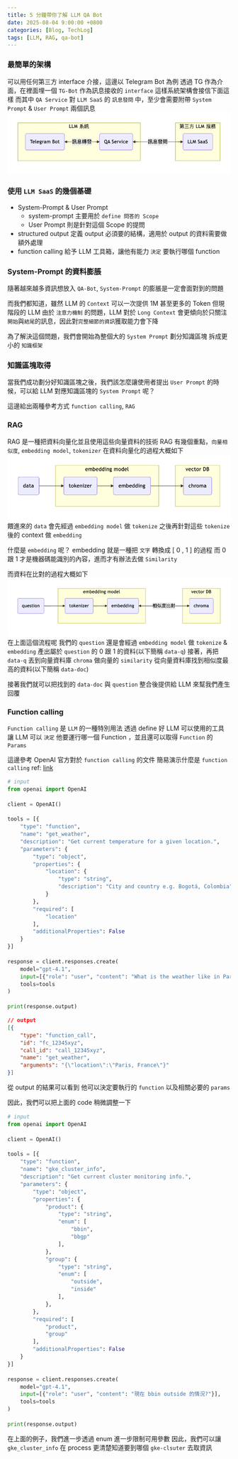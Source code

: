 ```yaml
---
title: 5 分鐘帶你了解 LLM QA Bot
date: 2025-08-04 9:00:00 +0800
categories: [Blog, TechLog]
tags: [LLM, RAG, qa-bot]
---
```


### 最簡單的架構
可以用任何第三方 interface 介接，這邊以 Telegram Bot 為例
透過 TG 作為介面，在裡面埋一個 `TG-Bot` 作為訊息接收的 `interface`
這樣系統架構會接信下面這樣
而其中 `QA Service` 對 `LLM SaaS` 的 `訊息發問` 中，至少會需要附帶 `System Prompt` & `User Prompt` 兩個訊息
![basic-struct](../assets/post/brief-intro-to-llm-qabot/basic-struct.png)
### 使用 `LLM SaaS` 的幾個基礎
- System-Prompt & User Prompt
    - system-prompt 主要用於 `define 問答的 Scope`
    - User Prompt 則是針對這個 Scope 的提問
- structured output
    定義 output 必須要的結構，適用於 output 的資料需要做額外處理
- function calling
    給予 LLM 工具箱，讓他有能力 `決定` 要執行哪個 function
    
### System-Prompt 的資料膨脹
隨著越來越多資訊想放入 `QA-Bot`, `System-Prompt` 的膨脹是一定會面對到的問題

而我們都知道，雖然 LLM 的 `Context` 可以一次提供 1M 甚至更多的 Token
但現階段的 LLM 由於 `注意力機制` 的問題，LLM 對於 `Long Context` 會更傾向於只關注`開始`與`結尾`的訊息，因此對`完整細節的資訊`獲取能力會下降

為了解決這個問題，我們會開始為整個大的 `System Prompt` 劃分知識區塊
拆成更小的 `知識框架`

### 知識區塊取得
當我們成功劃分好知識區塊之後，我們該怎麼讓使用者提出 `User Prompt` 的時候，可以給 LLM 對應知識區塊的 `System Prompt` 呢？

這邊給出兩種參考方式 `function calling`, `RAG`

### RAG
RAG 是一種把資料向量化並且使用這些向量資料的技術
RAG 有幾個重點，`向量相似度`, `embedding model`, `tokenizer`
在資料向量化的過程大概如下
![embedding](../assets/post/brief-intro-to-llm-qabot/embedding.png)
餵進來的 `data` 會先經過 `embedding model` 做 `tokenize`
之後再針對這些 `tokenize` 後的 context 做 `embedding`

什麼是 `embedding` 呢？
embedding 就是一種把 `文字` 轉換成 [ 0 , 1 ] 的過程
而 0 跟 1 才是機器碼能識別的內容，進而才有辦法去做 `Similarity`

而資料在比對的過程大概如下
![similarity](../assets/post/brief-intro-to-llm-qabot/similarity.png)
在上面這個流程呢
我們的 `question` 還是會經過 `embedding model` 做 `tokenize` & `embedding` 產出屬於 `question` 的 0 跟 1 的資料(以下簡稱 `data-q`)
接著，再把 `data-q` 丟到向量資料庫 `chroma` 做向量的 `similarity`
從向量資料庫找到相似度最高的資料(以下簡稱 `data-doc`)

接著我們就可以把找到的 `data-doc` 與 `question` 整合後提供給 LLM 來幫我們產生回覆

### Function calling
`Function calling` 是 `LLM` 的一種特別用法
透過 define 好 LLM 可以使用的工具
讓 LLM 可以 `決定` 他要運行哪一個 Function ，並且還可以取得 `Function` 的 `Params`

這邊參考 OpenAI 官方對於 `function calling` 的文件
簡易演示什麼是 `function calling`
ref: [link](https://platform.openai.com/docs/guides/function-calling?api-mode=responses)
```python
# input
from openai import OpenAI

client = OpenAI()

tools = [{
    "type": "function",
    "name": "get_weather",
    "description": "Get current temperature for a given location.",
    "parameters": {
        "type": "object",
        "properties": {
            "location": {
                "type": "string",
                "description": "City and country e.g. Bogotá, Colombia"
            }
        },
        "required": [
            "location"
        ],
        "additionalProperties": False
    }
}]

response = client.responses.create(
    model="gpt-4.1",
    input=[{"role": "user", "content": "What is the weather like in Paris today?"}],
    tools=tools
)

print(response.output)
```

```json
// output
[{
    "type": "function_call",
    "id": "fc_12345xyz",
    "call_id": "call_12345xyz",
    "name": "get_weather",
    "arguments": "{\"location\":\"Paris, France\"}"
}]
```
從 output 的結果可以看到
他可以決定要執行的 `function` 以及相關必要的 `params`

因此，我們可以把上面的 code 稍微調整一下
```python
# input
from openai import OpenAI

client = OpenAI()

tools = [{
    "type": "function",
    "name": "gke_cluster_info",
    "description": "Get current cluster monitoring info.",
    "parameters": {
        "type": "object",
        "properties": {
            "product": {
                "type": "string",
                "enum": [
                    "bbin",
                    "bbgp"
                ],
            },
            "group": {
                "type": "string",
                "enum": [
                    "outside",
                    "inside"
                ],
            },
        },
        "required": [
            "product",
            "group"
        ],
        "additionalProperties": False
    }
}]

response = client.responses.create(
    model="gpt-4.1",
    input=[{"role": "user", "content": "現在 bbin outside 的情況?"}],
    tools=tools
)

print(response.output)
```
在上面的例子，我們進一步透過 enum 進一步限制可用參數
因此，我們可以讓 `gke_cluster_info` 在 process 更清楚知道要到哪個 `gke-clsuter` 去取資訊

